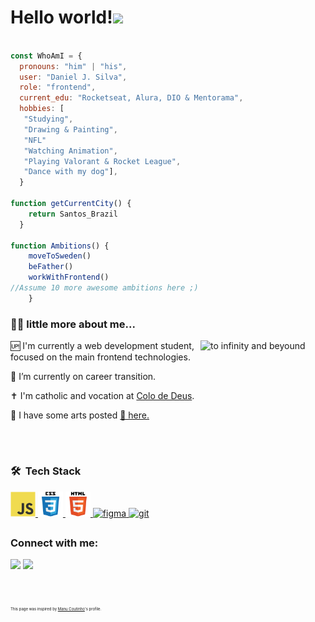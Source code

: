 <h1>Hello world!<img src="https://media.giphy.com/media/jrj1fyUeR16FJGX6xs/giphy.gif" width="50"></h1> 

```javascript
 
const WhoAmI = {
  pronouns: "him" | "his",
  user: "Daniel J. Silva",
  role: "frontend",
  current_edu: "Rocketseat, Alura, DIO & Mentorama",
  hobbies: [
   "Studying",
   "Drawing & Painting",
   "NFL"
   "Watching Animation",
   "Playing Valorant & Rocket League",
   "Dance with my dog"],
  }
	
function getCurrentCity() {
	return Santos_Brazil
  }
	
function Ambitions() {
	moveToSweden()
	beFather()
	workWithFrontend()
//Assume 10 more awesome ambitions here ;)
	} 
 ```
 
<div> 
<h3 align="left">🤙🏼 little more about me...</h3>
  <img width="200" align="right" src="https://media.giphy.com/media/12R2bKfxceemNq/giphy.gif" alt="to infinity and beyound">
  <p>🆙 I'm currently a web development student, focused on the main frontend technologies. </p>
  <p>👾 I’m currently on career transition.</p>
  <p>✝️ I'm catholic and vocation at <a href="https://www.youtube.com/user/comunidadecolodedeus">Colo de Deus</a>.</p>
  <p>🎨 I have some arts posted <a href="https://www.artstation.com/muraldodan">🔗 here.</a></p>
  <!--
    <p>👨‍💻 All of my projects are available <a href="https://manucoutinho.github.io/">🔗 here.</a></p>
   -->
 <br>
 </div>

#
<div>
<h3 align="left">🛠 &nbsp;Tech Stack</h3>
<p align="left"> 
<a href="https://developer.mozilla.org/en-US/docs/Web/JavaScript" target="_blank"> <img src="https://raw.githubusercontent.com/devicons/devicon/master/icons/javascript/javascript-original.svg" alt="javascript" width="40" height="40"/> </a>	
<a href="https://www.w3schools.com/css/" target="_blank"> <img src="https://raw.githubusercontent.com/devicons/devicon/master/icons/css3/css3-original-wordmark.svg" alt="css3" width="40" height="40"/> </a>
<a href="https://www.w3.org/html/" target="_blank"> <img src="https://raw.githubusercontent.com/devicons/devicon/master/icons/html5/html5-original-wordmark.svg" alt="html5" width="40" height="40"/> </a> 
<!--<a href="https://www.php.net" target="_blank"> <img src="https://raw.githubusercontent.com/devicons/devicon/master/icons/php/php-original.svg" alt="php" width="40" height="40"/> </a> 
<a href="https://reactjs.org/" target="_blank"> <img src="https://raw.githubusercontent.com/devicons/devicon/master/icons/react/react-original-wordmark.svg" alt="react" width="40" height="40"/> </a>
<a href="https://getbootstrap.com" target="_blank"> <img src="https://raw.githubusercontent.com/devicons/devicon/master/icons/bootstrap/bootstrap-plain-wordmark.svg" alt="bootstrap" width="40" height="40"/> </a> 
<a href="https://sass-lang.com" target="_blank"> <img src="https://raw.githubusercontent.com/devicons/devicon/master/icons/sass/sass-original.svg" alt="sass" width="40" height="40"/> </a> 
<a href="https://www.typescriptlang.org/" target="_blank"> <img src="https://raw.githubusercontent.com/devicons/devicon/master/icons/typescript/typescript-original.svg" alt="typescript" width="40" height="40"/> </a>-->
<a href="https://www.figma.com/" target="_blank"> <img src="https://www.vectorlogo.zone/logos/figma/figma-icon.svg" alt="figma" width="40" height="40"/> </a>
<a href="https://git-scm.com/" target="_blank"> <img src="https://www.vectorlogo.zone/logos/git-scm/git-scm-icon.svg" alt="git" width="40" height="40"/> </a> 
<!--<a href="https://www.mysql.com/" target="_blank"> <img src="https://raw.githubusercontent.com/devicons/devicon/master/icons/mysql/mysql-original-wordmark.svg" alt="mysql" width="40" height="40"/> </a>--> 
</p>
</div>
	
##

<h3 align="left">Connect with me:</h3>
<div>  
  <a href="https://www.linkedin.com/in/danieljotasilva/" target="_blank"><img src="https://img.shields.io/badge/-LinkedIn-%230077B5?style=for-the-badge&logo=linkedin&logoColor=white" target="_blank"></a> 
 <a href = "mailto:daniel.jsilva@outlook.com"><img src="https://img.shields.io/badge/Gmail-D14836?style=for-the-badge&logo=gmail&logoColor=white" target="_blank"></a>
 </div>
<br>
<!--<div>
  <a href="https://github.com/ManuCoutinho">
  <img height="180em" src="https://github-readme-stats.vercel.app/api?username=ManuCoutinho&show_icons=true&theme=dark&include_all_commits=true&count_private=true"/>
  <img height="180em" src="https://github-readme-stats.vercel.app/api/top-langs/?username=ManuCoutinho&layout=compact&langs_count=7&theme=dark"/>
</div>-->
</div>
<br>
<br>
<p style="font-size: 6px">This page was inspired by <a href="https://github.com/ManuCoutinho">Manu Coutinho</a>'s profile.</p>





<!--
**danieljotasilva/danieljotasilva** is a ✨ _special_ ✨ repository because its `README.md` (this file) appears on your GitHub profile.

Here are some ideas to get you started:

- 🔭 I’m currently working on ...
- 🌱 I’m currently learning ...
- 👯 I’m looking to collaborate on ...
- 🤔 I’m looking for help with ...
- 💬 Ask me about ...
- 📫 How to reach me: ...
- 😄 Pronouns: ...
- ⚡ Fun fact: ...
-->
